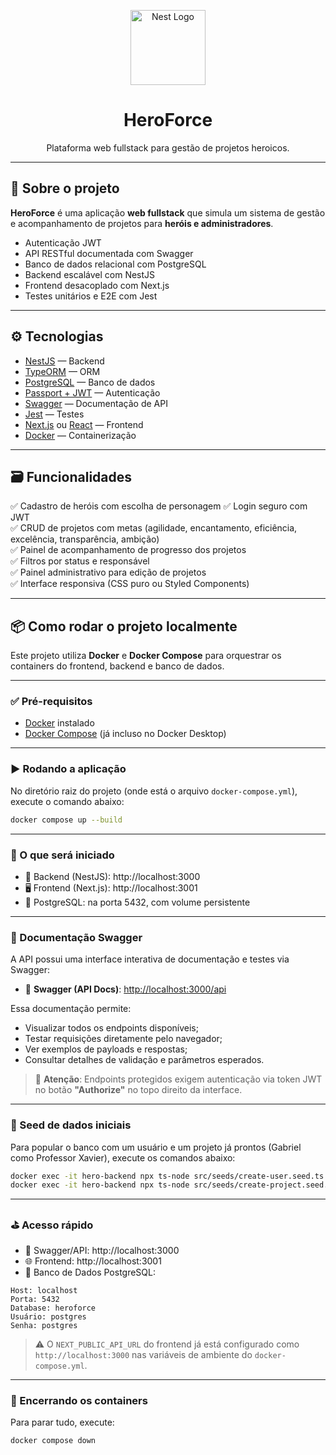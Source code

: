 <p align="center">
  <img src="https://nestjs.com/img/logo-small.svg" width="120" alt="Nest Logo" />
</p>

<h1 align="center">HeroForce</h1>

<p align="center">
  Plataforma web fullstack para gestão de projetos heroicos.
</p>

---

## 🚀 Sobre o projeto

**HeroForce** é uma aplicação **web fullstack** que simula um sistema de gestão e acompanhamento de projetos para **heróis e administradores**.

- Autenticação JWT  
- API RESTful documentada com Swagger  
- Banco de dados relacional com PostgreSQL  
- Backend escalável com NestJS  
- Frontend desacoplado com Next.js  
- Testes unitários e E2E com Jest  

---

## ⚙️ Tecnologias

- [NestJS](https://nestjs.com/) — Backend  
- [TypeORM](https://typeorm.io/) — ORM  
- [PostgreSQL](https://www.postgresql.org/) — Banco de dados  
- [Passport + JWT](https://docs.nestjs.com/security/authentication) — Autenticação  
- [Swagger](https://swagger.io/) — Documentação de API  
- [Jest](https://jestjs.io/) — Testes  
- [Next.js](https://nextjs.org/) ou [React](https://react.dev/) — Frontend  
- [Docker](https://www.docker.com/) — Containerização  

---

## 🗃️ Funcionalidades

✅ Cadastro de heróis com escolha de personagem
✅ Login seguro com JWT  
✅ CRUD de projetos com metas (agilidade, encantamento, eficiência, excelência, transparência, ambição)  
✅ Painel de acompanhamento de progresso dos projetos  
✅ Filtros por status e responsável  
✅ Painel administrativo para edição de projetos  
✅ Interface responsiva (CSS puro ou Styled Components)  

---

## 📦 Como rodar o projeto localmente

Este projeto utiliza **Docker** e **Docker Compose** para orquestrar os containers do frontend, backend e banco de dados.

---

### ✅ Pré-requisitos

- [Docker](https://www.docker.com/get-started) instalado  
- [Docker Compose](https://docs.docker.com/compose/) (já incluso no Docker Desktop)

---

### ▶️ Rodando a aplicação

No diretório raiz do projeto (onde está o arquivo `docker-compose.yml`), execute o comando abaixo:

```bash
docker compose up --build
```

---

### 🧰 O que será iniciado

- 🔧 Backend (NestJS): http://localhost:3000  
- 🖥️ Frontend (Next.js): http://localhost:3001  
- 🐘 PostgreSQL: na porta 5432, com volume persistente

---

### 📘 Documentação Swagger

A API possui uma interface interativa de documentação e testes via Swagger:

- 🧠 **Swagger (API Docs)**: [http://localhost:3000/api](http://localhost:3000/api)

Essa documentação permite:

- Visualizar todos os endpoints disponíveis;
- Testar requisições diretamente pelo navegador;
- Ver exemplos de payloads e respostas;
- Consultar detalhes de validação e parâmetros esperados.

> 🔐 **Atenção**: Endpoints protegidos exigem autenticação via token JWT no botão **"Authorize"** no topo direito da interface.

---

### 🌱 Seed de dados iniciais

Para popular o banco com um usuário e um projeto já prontos (Gabriel como Professor Xavier), execute os comandos abaixo:

```bash
docker exec -it hero-backend npx ts-node src/seeds/create-user.seed.ts
docker exec -it hero-backend npx ts-node src/seeds/create-project.seed.ts
```

---

### ⛳ Acesso rápido

- 🧠 Swagger/API: http://localhost:3000  
- 🌐 Frontend: http://localhost:3001  
- 🐘 Banco de Dados PostgreSQL:

```text
Host: localhost
Porta: 5432
Database: heroforce
Usuário: postgres
Senha: postgres
```

> ⚠️ O `NEXT_PUBLIC_API_URL` do frontend já está configurado como `http://localhost:3000` nas variáveis de ambiente do `docker-compose.yml`.

---

### 🛑 Encerrando os containers

Para parar tudo, execute:

```bash
docker compose down
```
